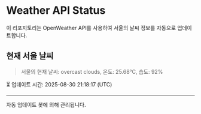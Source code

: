 
# Weather API Status

이 리포지토리는 OpenWeather API를 사용하여 서울의 날씨 정보를 자동으로 업데이트합니다.

## 현재 서울 날씨
> 서울의 현재 날씨: overcast clouds, 온도: 25.68°C, 습도: 92%

⏳ 업데이트 시간: 2025-08-30 21:18:17 (UTC)

---
자동 업데이트 봇에 의해 관리됩니다.

